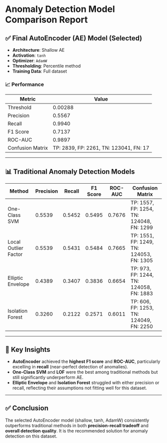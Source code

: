 # Anomaly Detection Model Comparison Report

## ✅ Final AutoEncoder (AE) Model (Selected)

- **Architecture**: Shallow AE  
- **Activation**: `tanh`
- **Optimizer**: `AdamW`
- **Thresholding**: Percentile method  
- **Training Data**: Full dataset

### 📈 Performance

| Metric      | Value     |
|-------------|-----------|
| Threshold   | 0.00288   |
| Precision   | 0.5567    |
| Recall      | 0.9940    |
| F1 Score    | 0.7137    |
| ROC-AUC     | 0.9897    |
| Confusion Matrix | TP: 2839, FP: 2261, TN: 123041, FN: 17 |

---

## 📊 Traditional Anomaly Detection Models

| Method               | Precision | Recall | F1 Score | ROC-AUC | Confusion Matrix |
|----------------------|-----------|--------|----------|---------|------------------|
| One-Class SVM        | 0.5539    | 0.5452 | 0.5495   | 0.7676  | TP: 1557, FP: 1254, TN: 124048, FN: 1299 |
| Local Outlier Factor | 0.5539    | 0.5431 | 0.5484   | 0.7665  | TP: 1551, FP: 1249, TN: 124053, FN: 1305 |
| Elliptic Envelope    | 0.4389    | 0.3407 | 0.3836   | 0.6654  | TP: 973,  FP: 1244, TN: 124058, FN: 1883 |
| Isolation Forest     | 0.3260    | 0.2122 | 0.2571   | 0.6011  | TP: 606,  FP: 1253, TN: 124049, FN: 2250 |

---

## 🧠 Key Insights

- **AutoEncoder** achieved the **highest F1 score** and **ROC-AUC**, particularly excelling in **recall** (near-perfect detection of anomalies).
- **One-Class SVM** and **LOF** were the best among traditional methods but still significantly underperform AE.
- **Elliptic Envelope** and **Isolation Forest** struggled with either precision or recall, reflecting their assumptions not fitting well for this dataset.

---

## ✅ Conclusion

The selected AutoEncoder model (shallow, tanh, AdamW) consistently outperforms traditional methods in both **precision-recall tradeoff** and **overall detection quality**. It is the recommended solution for anomaly detection on this dataset.